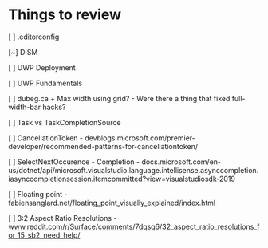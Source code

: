 Things to review
=================
[ ] .editorconfig

[~] DISM

[ ] UWP Deployment

[ ] UWP Fundamentals

[ ] dubeg.ca
    + Max width using grid?
        - Were there a thing that fixed full-width-bar hacks?

[ ] Task vs TaskCompletionSource

[ ] CancellationToken
    - devblogs.microsoft.com/premier-developer/recommended-patterns-for-cancellationtoken/

[ ] SelectNextOccurence - Completion
    - docs.microsoft.com/en-us/dotnet/api/microsoft.visualstudio.language.intellisense.asynccompletion.iasynccompletionsession.itemcommitted?view=visualstudiosdk-2019

[ ] Floating point
    - fabiensanglard.net/floating_point_visually_explained/index.html

[ ] 3:2 Aspect Ratio Resolutions
    - www.reddit.com/r/Surface/comments/7dqsq6/32_aspect_ratio_resolutions_for_15_sb2_need_help/